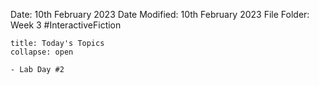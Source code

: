 Date: 10th February 2023
Date Modified: 10th February 2023
File Folder: Week 3
#InteractiveFiction 

```ad-abstract
title: Today's Topics
collapse: open

- Lab Day #2

```


